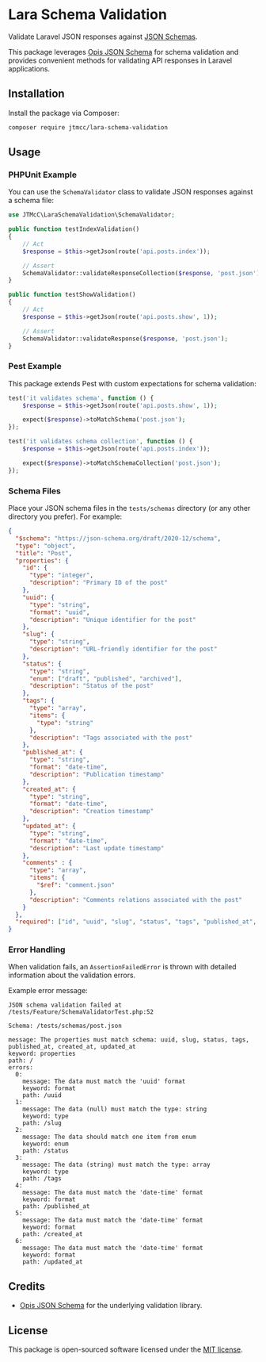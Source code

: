 # Lara Schema Validation

Validate Laravel JSON responses against [JSON Schemas](https://json-schema.org/specification).

This package leverages [Opis JSON Schema](https://opis.io/json-schema/) for schema validation and provides convenient methods for validating API responses in Laravel applications.

## Installation

Install the package via Composer:

```bash
composer require jtmcc/lara-schema-validation
```

## Usage

### PHPUnit Example

You can use the `SchemaValidator` class to validate JSON responses against a schema file:

```php
use JTMcC\LaraSchemaValidation\SchemaValidator;

public function testIndexValidation()
{
    // Act
    $response = $this->getJson(route('api.posts.index'));

    // Assert
    SchemaValidator::validateResponseCollection($response, 'post.json');
}

public function testShowValidation()
{
    // Act
    $response = $this->getJson(route('api.posts.show', 1));

    // Assert
    SchemaValidator::validateResponse($response, 'post.json');
}
```

### Pest Example

This package extends Pest with custom expectations for schema validation:

```php
test('it validates schema', function () {
    $response = $this->getJson(route('api.posts.show', 1));

    expect($response)->toMatchSchema('post.json');
});

test('it validates schema collection', function () {
    $response = $this->getJson(route('api.posts.index'));

    expect($response)->toMatchSchemaCollection('post.json');
});
```

### Schema Files

Place your JSON schema files in the `tests/schemas` directory (or any other directory you prefer). For example:

```json
{
  "$schema": "https://json-schema.org/draft/2020-12/schema",
  "type": "object",
  "title": "Post",
  "properties": {
    "id": {
      "type": "integer",
      "description": "Primary ID of the post"
    },
    "uuid": {
      "type": "string",
      "format": "uuid",
      "description": "Unique identifier for the post"
    },  
    "slug": {
      "type": "string",
      "description": "URL-friendly identifier for the post"
    },
    "status": {
      "type": "string",
      "enum": ["draft", "published", "archived"],
      "description": "Status of the post"
    },
    "tags": {
      "type": "array",
      "items": {
        "type": "string"
      },
      "description": "Tags associated with the post"
    },
    "published_at": {
      "type": "string",
      "format": "date-time",
      "description": "Publication timestamp"
    },
    "created_at": {
      "type": "string",
      "format": "date-time",
      "description": "Creation timestamp"
    },
    "updated_at": {
      "type": "string",
      "format": "date-time",
      "description": "Last update timestamp"
    },
    "comments" : {
      "type": "array",
      "items": {
        "$ref": "comment.json"
      },
      "description": "Comments relations associated with the post"
    }
  },
  "required": ["id", "uuid", "slug", "status", "tags", "published_at", "created_at", "updated_at"]
}
```

### Error Handling

When validation fails, an `AssertionFailedError` is thrown with detailed information about the validation errors.

Example error message:

```
JSON schema validation failed at /tests/Feature/SchemaValidatorTest.php:52

Schema: /tests/schemas/post.json

message: The properties must match schema: uuid, slug, status, tags, published_at, created_at, updated_at
keyword: properties
path: /
errors:
  0:
    message: The data must match the 'uuid' format
    keyword: format
    path: /uuid
  1:
    message: The data (null) must match the type: string
    keyword: type
    path: /slug
  2:
    message: The data should match one item from enum
    keyword: enum
    path: /status
  3:
    message: The data (string) must match the type: array
    keyword: type
    path: /tags
  4:
    message: The data must match the 'date-time' format
    keyword: format
    path: /published_at
  5:
    message: The data must match the 'date-time' format
    keyword: format
    path: /created_at
  6:
    message: The data must match the 'date-time' format
    keyword: format
    path: /updated_at
```

## Credits

- [Opis JSON Schema](https://opis.io/json-schema/) for the underlying validation library.

## License

This package is open-sourced software licensed under the [MIT license](LICENSE).
